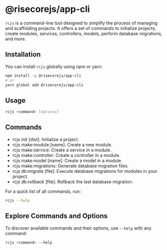 # @risecorejs/app-cli

`rcjs` is a command-line tool designed to simplify the process of managing and scaffolding projects. It offers a set of commands to initialize projects, create modules, services, controllers, models, perform database migrations, and more.

## Installation

You can install `rcjs` globally using npm or yarn:

```bash
npm install -g @risecorejs/app-cli
# or
yarn global add @risecorejs/app-cli
```

## Usage

```bash js
rcjs <command> [options]
```

## Commands
- rcjs init [dist]: Initialize a project.
- rcjs make:module [name]: Create a new module.
- rcjs make:service: Create a service in a module.
- rcjs make:controller: Create a controller in a module.
- rcjs make:model [name]: Create a model in a module.
- rcjs make:migrations: Generate database migration files.
- rcjs db:migrate [file]: Execute database migrations for modules in your project.
- rcjs db:rollback [file]: Rollback the last database migration.

For a quick list of all commands, run:

```bash
rcjs --help
```

## Explore Commands and Options

To discover available commands and their options, use `--help` with any command:

```bash
rcjs <command> --help
```
